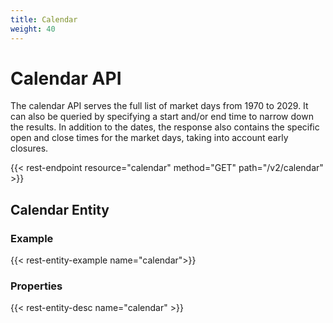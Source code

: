 ```yaml
---
title: Calendar
weight: 40
---
```


# Calendar API
The calendar API serves the full list of market days from 1970 to 2029.
It can also be queried by specifying a start and/or end time to narrow
down the results. In addition to the dates, the response also contains
the specific open and close times for the market days, taking into
account early closures.

{{< rest-endpoint resource="calendar" method="GET" path="/v2/calendar" >}}

## Calendar Entity

### Example
{{< rest-entity-example name="calendar">}}

### Properties
{{< rest-entity-desc name="calendar" >}}
